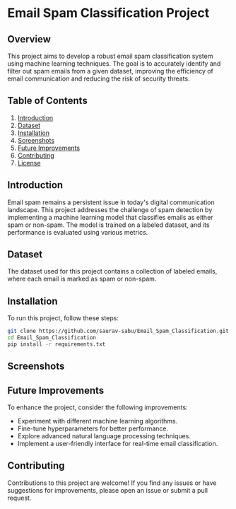 # Email Spam Classification Project

## Overview

This project aims to develop a robust email spam classification system using machine learning techniques. The goal is to accurately identify and filter out spam emails from a given dataset, improving the efficiency of email communication and reducing the risk of security threats.

## Table of Contents

1. [Introduction](#introduction)
2. [Dataset](#dataset)
3. [Installation](#installation)
4. [Screenshots](#screenshots)
5. [Future Improvements](#future-improvements)
6. [Contributing](#contributing)
7. [License](#license)

## Introduction

Email spam remains a persistent issue in today's digital communication landscape. This project addresses the challenge of spam detection by implementing a machine learning model that classifies emails as either spam or non-spam. The model is trained on a labeled dataset, and its performance is evaluated using various metrics.

## Dataset

The dataset used for this project contains a collection of labeled emails, where each email is marked as spam or non-spam.

## Installation

To run this project, follow these steps:

```bash
git clone https://github.com/saurav-sabu/Email_Spam_Classification.git
cd Email_Spam_Classification
pip install -r requirements.txt
```
## Screenshots



## Future Improvements
To enhance the project, consider the following improvements:

- Experiment with different machine learning algorithms.
- Fine-tune hyperparameters for better performance.
- Explore advanced natural language processing techniques.
- Implement a user-friendly interface for real-time email classification.

## Contributing
Contributions to this project are welcome! If you find any issues or have suggestions for improvements, please open an issue or submit a pull request.
